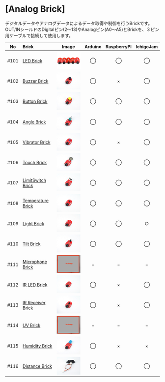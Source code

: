 # [Analog Brick]

デジタルデータやアナログデータによるデータ取得や制御を行うBrickです。
<br>
OUT/INシールドのDigitalピン(2〜13)やAnalogピン(A0〜A5)とBrickを、３ピン用ケーブルで接続して使用します。



|No|Brick|Image|Arduino|RaspberryPI|IchigoJam|
|:--:|:--|:--:|:--:|:--:|:--:|
|#101|[LED Brick](101_brick_analog_led.md)|<img src="/img/100_analog/product/101_led_product.jpg" width="150">|◯|◯|◯|
|#102|[Buzzer Brick](102_brick_analog_buzzer.md)|<img src="/img/100_analog/product/102_buzzer_product.jpg" width="150">|◯|×|◯|
|#103|[Button Brick](103_brick_analog_button.md)|<img src="/img/100_analog/product/103_button_product.jpg" width="150">|◯|◯|◯|
|#104|[Angle Brick](104_brick_analog_angle.md)| <img src="/img/100_analog/product/104_angle_product.jpg" width="150">|◯|◯|◯|
|#105|[Vibrator Brick](105_brick_analog_vibrator.md) |<img src="/img/100_analog/product/105_vibrator_product.jpg" width="150">|◯|×|◯|
|#106|[Touch Brick](106_brick_analog_touch.md) |<img src="/img/100_analog/product/106_touch_product.jpg" width="150">|◯|◯|◯|
|#107|[LimitSwitch Brick](107_brick_analog_limitswitch.md)| <img src="/img/100_analog/product/107_limitswitch_product.jpg" width="150">|◯|◯|◯|
|#108|[Temperature Brick](108_brick_analog_temp.md) | <img src="/img/100_analog/product/108_temperature_product.jpg" width="150">|◯|◯|◯|
|#109|[Light Brick](109_brick_analog_light.md) |<img src="/img/100_analog/product/109_ambientlight_product.jpg" width="150">|◯|◯|○|
|#110|[Tilt Brick](110_brick_analog_tilt.md) |<img src="/img/100_analog/product/110_tilt_product.jpg" width="150">|◯|◯|◯|
|#111|[Microphone Brick](111_brick_analog_mic.md) |<img src="/img/100_analog/product/111_mic_product.jpg" width="150">|−|−|−|
|#112|[IR LED Brick](112_brick_analog_ir_led.md)| <img src="/img/100_analog/product/112_ir_product.jpg" width="150">|◯|×|◯| 
|#113|[IR Receiver Brick](113_brick_analog_ir_receive.md) |<img src="/img/100_analog/product/113_ir_receiver_product.jpg" width="150">|◯|×|◯|
|#114|[UV Brick](114_brick_analog_uv.md) |<img src="/img/100_analog/product/114_uv_product.jpg" width="150"> |−|−|−|
|#115|[Humidity Brick](115_brick_analog_humidity.md) |<img src="/img/100_analog/product/115_humidity_product.jpg" width="150">|◯|×|×|
|#116|[Distance Brick](116_brick_analog_distance.md) |<img src="/img/100_analog/product/116_distance_product.jpg" width="150">|◯|◯|◯|
